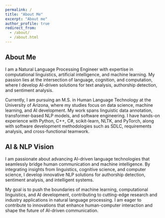 ```yaml
---
permalink: /
title: "About Me"
excerpt: "About me"
author_profile: true
redirect_from: 
  - /about/
  - /about.html
---
```

## About Me

I am a Natural Language Processing Engineer with expertise in computational linguistics, artificial intelligence, and machine learning. My passion lies at the intersection of language, cognition, and computation, where I develop AI-driven solutions for text analysis, authorship detection, and sentiment analysis.

Currently, I am pursuing an M.S. in Human Language Technology at the University of Arizona, where my studies focus on data science, machine learning, and AI development. My work spans linguistic data annotation, transformer-based NLP models, and software engineering. I have hands-on experience with Python, C++, C#, scikit-learn, NLTK, and PyTorch, along with software development methodologies such as SDLC, requirements analysis, and cross-functional teamwork.

## AI & NLP Vision

I am passionate about advancing AI-driven language technologies that seamlessly bridge human communication and machine intelligence. By integrating insights from linguistics, cognitive science, and computer science, I develop innovative NLP solutions for authorship detection, sentiment analysis, and intelligent systems.

My goal is to push the boundaries of machine learning, computational linguistics, and AI development, contributing to cutting-edge research and industry applications in natural language processing. I am eager to contribute to innovations that enhance human-computer interaction and shape the future of AI-driven communication.
